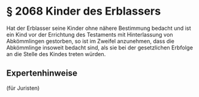 # § 2068 Kinder des Erblassers
Hat der Erblasser seine Kinder ohne nähere Bestimmung bedacht und ist ein Kind vor der Errichtung des Testaments mit Hinterlassung von Abkömmlingen gestorben, so ist im Zweifel anzunehmen, dass die Abkömmlinge insoweit bedacht sind, als sie bei der gesetzlichen Erbfolge an die Stelle des Kindes treten würden.
## Expertenhinweise
(für Juristen)